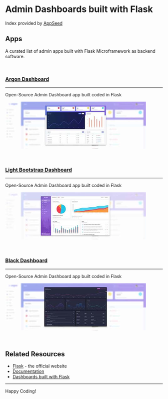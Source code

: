 # Admin Dashboards built with Flask
Index provided by [AppSeed](https://appseed.us/apps/flask-dashboard)

## Apps
A curated list of admin apps built with Flask Microframework as backend software. 

<br />

### [Argon Dashboard](https://appseed.us/apps/flask-dashboard/argon-dashboard)
---
Open-Source Admin Dashboard app built coded in Flask

![Flask Argon Dashboard](https://raw.githubusercontent.com/app-generator/static/master/flask-argon-dashboard/argon-dashboard-coded-in-flask-cover-sm.jpg)

<br />

### [Light Bootstrap Dashboard](https://appseed.us/apps/flask-dashboard/light-bootstrap-dashboard)
---
Open-Source Admin Dashboard app built coded in Flask

![Light Bootstrap Dashboard](https://raw.githubusercontent.com/app-generator/static/master/flask-light-bootstrap-dashboard/light-dashboard-coded-in-flask-cover-sm.jpg)

<br />

### [Black Dashboard](https://appseed.us/apps/flask-dashboard/black-dashboard)
---
Open-Source Admin Dashboard app built coded in Flask

![Flask Black Dashboard](https://raw.githubusercontent.com/app-generator/static/master/flask-black-dashboard/black-dashboard-coded-in-flask-cover-sm.jpg)

<br />


## Related Resources
 - [Flask](http://flask.pocoo.org/) - the official website
 - [Documentation](https://docs.appseed.us/apps/flask-dashboard/argon-dashboard) 
 - [Dashboards built with Flask](https://docs.appseed.us/apps/flask-dashboard)
 
 --- 
 Happy Coding! 
 
